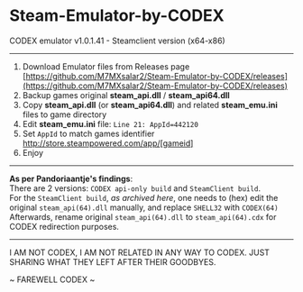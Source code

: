 # Steam-Emulator-by-CODEX
CODEX emulator v1.0.1.41 - Steamclient version (x64-x86)


------------

1. Download Emulator files from Releases page
[https://github.com/M7MXsalar2/Steam-Emulator-by-CODEX/releases](https://github.com/M7MXsalar2/Steam-Emulator-by-CODEX/releases)
2. Backup games original **steam_api.dll** / **steam_api64.dll**
3. Copy **steam_api.dll** (or **steam_api64.dll**) and related **steam_emu.ini** files to game directory
4. Edit **steam_emu.ini** file: `Line 21: AppId=442120`
5. Set `AppId` to match games identifier
http://store.steampowered.com/app/[gameid]
6. Enjoy

------------

**As per Pandoriaantje's findings**:<br>
There are 2 versions: `CODEX api-only build` and `SteamClient build`.<br>
For the `SteamClient build`, *as archived here*, one needs to (hex) edit the original `steam_api(64).dll` manually, and replace `SHELL32` with `CODEX(64)`<br>
Afterwards, rename original `steam_api(64).dll` to `steam_api(64).cdx` for CODEX redirection purposes.

------------

I AM NOT CODEX, I AM NOT RELATED IN ANY WAY TO CODEX. JUST SHARING WHAT THEY LEFT AFTER THEIR GOODBYES.

~ FAREWELL CODEX ~
